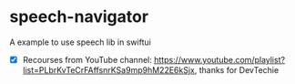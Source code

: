 # speech-navigator

A example to use speech lib in swiftui 

 -[x] Recourses from YouTube channel:  https://www.youtube.com/playlist?list=PLbrKvTeCrFAffsnrKSa9mp9hM22E6kSjx, thanks for DevTechie
